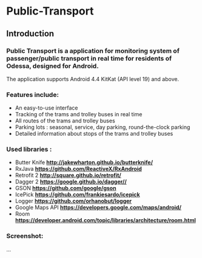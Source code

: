 # Public-Transport

## Introduction

### Public Transport is a application for monitoring system of passenger/public transport in real time for residents of Odessa, designed for Android.

The application supports Android 4.4 KitKat (API level 19) and above.

### Features include:
- An easy-to-use interface
- Tracking of the trams and trolley buses in real time
- All routes of the trams and trolley buses
- Parking lots : seasonal, service, day parking, round-the-clock parking
- Detailed information about stops of the trams and  trolley buses 

### Used libraries :
- Butter Knife **http://jakewharton.github.io/butterknife/**
- RxJava **https://github.com/ReactiveX/RxAndroid**
- Retrofit 2 **http://square.github.io/retrofit/**
- Dagger 2 **https://google.github.io/dagger//**
- GSON **https://github.com/google/gson**
- IcePick **https://github.com/frankiesardo/icepick**
- Logger **https://github.com/orhanobut/logger**
- Google Maps API **https://developers.google.com/maps/android/**
- Room **https://developer.android.com/topic/libraries/architecture/room.html**

### Screenshot:

...
